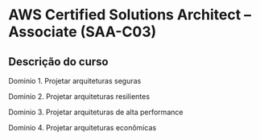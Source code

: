 # AWS Certified Solutions Architect – Associate (SAA-C03)

## Descrição do curso 

  Dominio 1. Projetar arquiteturas seguras
  
  Dominio 2. Projetar arquiteturas resilientes
  
  Dominio 3. Projetar arquiteturas de alta performance
  
  Dominio 4. Projetar arquiteturas econômicas
